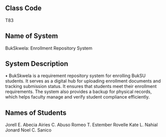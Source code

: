 ## Class Code
T83


## Name of System
BukSkwela: Enrollment Repository System


## System Description
•	BukSkwela is a requirement repository system for enrolling BukSU students. It serves as a digital hub for uploading enrollment documents and tracking submission status. It ensures that students meet their enrollment requirements. The system also provides a backup for physical records, which helps faculty manage and verify student compliance efficiently.

## Names of Students
Jorell E. Abecia
Airies C. Abuso
Romeo T. Estember
Rovelle Kate L. Nahial
Jonard Noel C. Sanico
